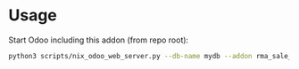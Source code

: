 # Usage

Start Odoo including this addon (from repo root):

```bash
python3 scripts/nix_odoo_web_server.py --db-name mydb --addon rma_sale_reason
```
